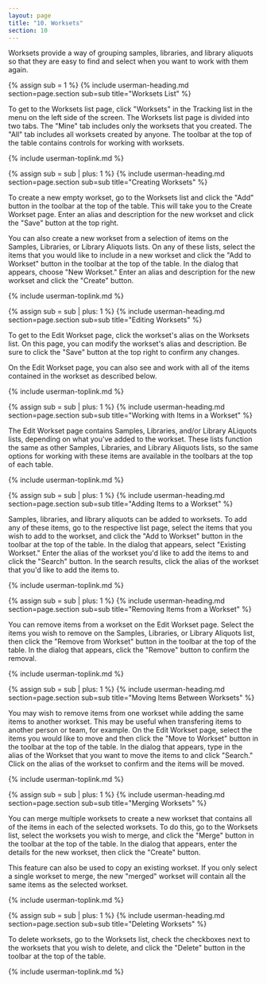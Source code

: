 ```yaml
---
layout: page
title: "10. Worksets"
section: 10
---
```


Worksets provide a way of grouping samples, libraries, and library aliquots so that they are easy to find and select
when you want to work with them again.

{% assign sub = 1 %}
{% include userman-heading.md section=page.section sub=sub title="Worksets List" %}

To get to the Worksets list page, click "Worksets" in the Tracking list in the menu on the left side of the screen. The
Worksets list page is divided into two tabs. The "Mine" tab includes only the worksets that you created. The "All" tab
includes all worksets created by anyone. The toolbar at the top of the table contains controls for working with
worksets.

{% include userman-toplink.md %}



{% assign sub = sub | plus: 1 %}
{% include userman-heading.md section=page.section sub=sub title="Creating Worksets" %}

To create a new empty workset, go to the Worksets list and click the "Add" button in the toolbar at the top of the
table. This will take you to the Create Workset page. Enter an alias and description for the new workset and click the
"Save" button at the top right.

You can also create a new workset from a selection of items on the Samples, Libraries, or Library Aliquots lists. On
any of these lists, select the items that you would like to include in a new workset and click the "Add to Workset"
button in the toolbar at the top of the table. In the dialog that appears, choose "New Workset." Enter an alias and
description for the new workset and click the "Create" button.

{% include userman-toplink.md %}



{% assign sub = sub | plus: 1 %}
{% include userman-heading.md section=page.section sub=sub title="Editing Worksets" %}

To get to the Edit Workset page, click the workset's alias on the Worksets list. On this page, you can modify the
workset's alias and description. Be sure to click the "Save" button at the top right to confirm any changes.

On the Edit Workset page, you can also see and work with all of the items contained in the workset as described below.

{% include userman-toplink.md %}



{% assign sub = sub | plus: 1 %}
{% include userman-heading.md section=page.section sub=sub title="Working with Items in a Workset" %}

The Edit Workset page contains Samples, Libraries, and/or Library ALiquots lists, depending on what you've added to the
workset. These lists function the same as other Samples, Libraries, and Library Aliquots lists, so the same options for
working with these items are available in the toolbars at the top of each table.

{% include userman-toplink.md %}



{% assign sub = sub | plus: 1 %}
{% include userman-heading.md section=page.section sub=sub title="Adding Items to a Workset" %}

Samples, libraries, and library aliquots can be added to worksets. To add any of these items, go to the respective list
page, select the items that you wish to add to the workset, and click the "Add to Workset" button in the toolbar at the
top of the table. In the dialog that appears, select "Existing Workset." Enter the alias of the workset you'd like to
add the items to and click the "Search" button. In the search results, click the alias of the workset that you'd like
to add the items to.

{% include userman-toplink.md %}



{% assign sub = sub | plus: 1 %}
{% include userman-heading.md section=page.section sub=sub title="Removing Items from a Workset" %}

You can remove items from a workset on the Edit Workset page. Select the items you wish to remove on the Samples,
Libraries, or Library Aliquots list, then click the "Remove from Workset" button in the toolbar at the top of the
table. In the dialog that appears, click the "Remove" button to confirm the removal.

{% include userman-toplink.md %}



{% assign sub = sub | plus: 1 %}
{% include userman-heading.md section=page.section sub=sub title="Moving Items Between Worksets" %}

You may wish to remove items from one workset while adding the same items to another workset. This may be useful when
transfering items to another person or team, for example. On the Edit Workset page, select the items you would like to
move and then click the "Move to Workset" button in the toolbar at the top of the table. In the dialog that appears,
type in the alias of the Workset that you want to move the items to and click "Search." Click on the alias of the
workset to confirm and the items will be moved. 

{% include userman-toplink.md %}



{% assign sub = sub | plus: 1 %}
{% include userman-heading.md section=page.section sub=sub title="Merging Worksets" %}

You can merge multiple worksets to create a new workset that contains all of the items in each of the selected
worksets. To do this, go to the Worksets list, select the worksets you wish to merge, and click the "Merge" button in
the toolbar at the top of the table. In the dialog that appears, enter the details for the new workset, then click the
"Create" button.

This feature can also be used to copy an existing workset. If you only select a single workset to merge, the new
"merged" workset will contain all the same items as the selected workset.

{% include userman-toplink.md %}



{% assign sub = sub | plus: 1 %}
{% include userman-heading.md section=page.section sub=sub title="Deleting Worksets" %}

To delete worksets, go to the Worksets list, check the checkboxes next to the worksets that you wish to delete, and
click the "Delete" button in the toolbar at the top of the table.

{% include userman-toplink.md %}

